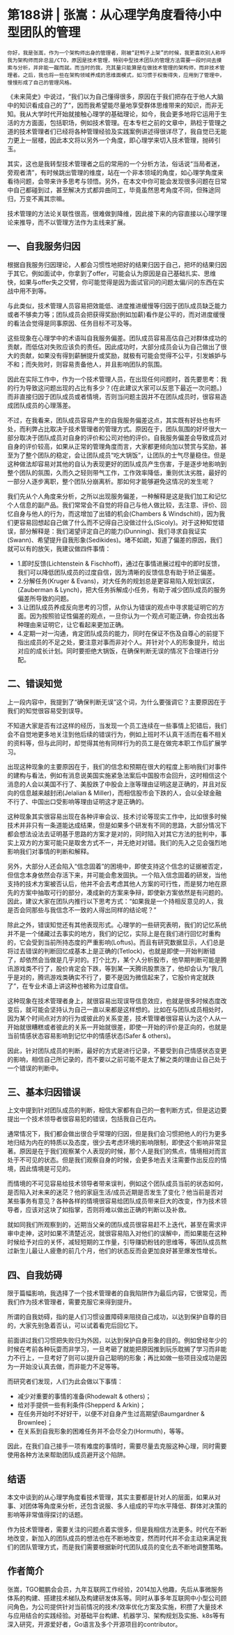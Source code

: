 # 第188讲 | 张嵩：从心理学角度看待小中型团队的管理

    你好，我是张嵩，作为一个架构师出身的管理者，刚被“赶鸭子上架”的时候，我更喜欢别人称呼我为架构师而非总监/CTO，原因是技术管理，特别中型技术团队的管理方法需要一段时间去摸索与分析，并非能一蹴而就。而当时的我，充其量只能算是在做技术管理的架构师，而非技术管理者。之后，我也将一些在架构领域养成的思维面模式，如习惯于权衡得失，应用到了管理中，慢慢形成了自己的管理风格。

《未来简史》中说过，“我们以为自己懂得很多，原因在于我们把存在于他人大脑中的知识看成自己的了”，因而我希望能尽量地享受群体思维带来的知识，而非无知。我从大学时代开始就接触心理学的基础理论，如今，我会更多地将它运用于生活的方方面面，包括职场，例如技术管理。在本专栏之前的文章中，熟稔于管理之道的技术管理者们已经将各种管理经验及实践案例讲述得很详尽了，我自觉已无能力更上一层楼，因此本文将以另外一个角度，即心理学来切入技术管理，抛砖引玉。

其实，这也是我转型技术管理者之后的常用的一个分析方法，俗话说“当局者迷，旁观者清”，有时候跳出管理的维度，站在一个非本领域的角度，如心理学角度来看待问题，会带来许多思考与领悟。另外，在本文中你可能会发现很多问题在日常中自己都碰到过，甚至解决方式都异曲同工，毕竟虽然思考角度不同，但殊途同归，万变不离其宗嘛。

技术管理的方法论关联性很高，很难做到降维，因此接下来的内容直接以心理学理论来推导，而不以管理方法作为主线来扩展。

## 一、自我服务归因

根据自我服务归因理论，人都会习惯性地把好的结果归因于自己，把坏的结果归因于其它。例如面试中，你拿到了offer，可能会认为原因是自己基础扎实、思维快，如果与offer失之交臂，你可能觉得是因为面试官问的问题太偏/问的东西在实战中用不到等。

与此类似，技术管理人员容易把效能低、进度推进缓慢等归因于团队成员缺乏能力或者不够卖力等；团队成员会把获得奖励(例如加薪)看作是公平的，而对进度缓慢的看法会觉得是同事原因、任务目标不可及等。

这些现象在心理学中的术语叫自我服务偏差。团队成员容易高估自己对群体成功的贡献，而低估对失败应该负的责任。因此成功时，大部分成员会认为自己做出了很大的贡献，如果没有得到薪酬提升或奖励，就极有可能会觉得不公平，引发嫉妒与不和；而失败时，则容易责备他人，并且影响团队的氛围。

因此在实际工作中，作为一个技术管理人员，在出现任何问题时，首先要思考：我的行为导致这问题出现的占比有多少？(在此建议大家可以反思下最近一次问题。) 而非直接归因于团队成员或者情境，否则当问题主因并不在团队成员时，很容易造成团队成员的心理落差。

不过，在我看来，团队成员容易产生的自我服务偏差这点，其实既有好处也有坏处，而利弊占比取决于技术管理者的管理方式。原因在于，团队氛围的好坏很大一部分取决于团队成员对自身的评价和公司对他的评价。自我服务偏差会导致成员对自身的评价较高，如果从正常的管理角度而言，大家都更倾向加以赞赏与奖励，甚至为了整个团队的稳定，会让团队成员“吃大锅饭”，让团队的士气尽量稳住。但是这种做法却容易对其他的自认为表现更好的团队成员产生伤害，于是逐步地影响到整个团队的氛围，久而久之轻则带气工作，工作效率降低，重则优汰劣胜，最好的一部分人逐步离职，整个团队分崩离析。那如何才能够避免这情况的发生呢？

我们先从个人角度来分析，之所以出现服务偏差，一种解释是这是我们加工和记忆个人信息的副产品。我们常常会不自觉的将自己与他人做比较，去注意、评价、回忆自身与他人的行为，而这增加了出错的机会(Chambers & Windschitl)，因为我们更容易回想起自己做了什么而不记得自己没做过什么(Sicoly)。对于这种知觉错误，部分解释是：我们渴望评定自己的能力(Dunning)、我们寻求自我证实(Swann)、希望提升自我形象(Sedikides)。堵不如疏，知道了偏差的原因，我们就可以有的放矢，我建议做四件事情：

*   1.即时反馈(Lichtenstein & Fischhoff)，通过在事情进展过程中的即时反馈，我们可以降低团队成员的过度自信，因为清晰的反馈信息有助于矫正偏差。
*   2.分解任务(Kruger & Evans)，对大任务的规划总是更容易陷入规划误区，(Zauberman & Lynch)，把大任务拆解成小任务，有助于减少团队成员的服务偏差所导致的问题。
*   3.让团队成员养成反向思考的习惯，从你认为错误的观点中寻求能证明它的方面。因为按照验证性偏差的观点，一旦你认为一个观点可能正确，你会找出各种理由来证明它，让它看起来更加正确。
*   4.定期一对一沟通，肯定团队成员的能力，同时在保证不伤及自尊心的前提下指出成员的不足之处，要注意对事而非对个人。并针对个人的形象提升，给出对应的成长计划。同时要拒绝大锅饭，在确保判断无误的情况下合理进行分配。

## 二、错误知觉

上一段内容中，我提到了“确保判断无误”这个词，为什么要强调它？主要原因在于我们的知觉很容易受到误导。

不知道大家是否有过这样的经历，当发现一个员工连续在一些事情上犯错后，我们会不自觉地更多地关注到他后续的错误行为，例如上班时不认真干活而在看不相关的资料等，但与此同时，却觉得其他有同样行为的员工是在做完本职工作后扩展学习。

出现这种现象的主要原因在于，我们的信念和预期在很大的程度上影响我们对事件的建构与看法，例如有消息说美国实施紧急法案后中国股市会回升，这时相信这个消息的人会以美国不行了、美股跌了中股会上涨等理由证明这是正确的，并且对反向的信息越来越封闭(Jelalian & Miller)，而相信股市会下跌的人，会以全球金融不行了、中国出口受影响等理由证明这才是正确的。

这种现象其实很容易出现在各种评审会议、技术讨论等现实工作中，比如很多时候技术并非只有一条道能达成结果，但是如果多个研发有不同的思路，大部分情况下都会想法设法去证明基于思路的方案才是对的，同时陷入对其它方法的批判中，事实上双方的方案可能只是取舍方式不一，并无绝对对错。我们的先入之见会强烈地影响我们对事情的判断和解释。

另外，大部分人还会陷入“信念固着”的困境中，即使支持这个信念的证据被否定，但信念本身依然会存活下来，并可能会愈发固执。一个陷入信念固着的研发，当他支持的技术方案被否认后，他并不会去考虑其他人方案的可行性，而是努力地在原先的方案中抽取可行的部分，凑成新的方案来争辩，即使新方案依然是有问题的。因此，建议大家在团队内推行以下思考方式：“如果我是一个持相反意见的人，我是否会同那些与我信念不一致的人得出同样的结论呢？”

除此之外，错误知觉还有其他表现形式。心理学的一些研究表明，我们的记忆系统并不是一个储藏过去事实的地方，我们的记忆，实际上是在我们进行回忆时重构的，它会受到当前所持态度的严重影响(Loftus)。而且有研究数据显示，人们总是将过去错误的判断回忆成基本上是正确的(Tetlock)，也就是即使一开始判断错了，却依然会当做是几乎对的。打个比方，某个人分析股市，他早期判断可能是腾讯游戏类不行了，股价肯定会下跌，等到某一天腾讯股票涨了，他却会认为“我几乎是对的，腾讯游戏类确实不行了，要不是因为微信起来了，它股价肯定就跌了”，在专业术语上讲这种也被称为过度自信。

这种现象在技术管理者身上，就很容易出现误导信息效应，也就是很多时候态度改变后，就可能会坚持认为自己一直以来都是这样想的。比如在与团队成员相处时，因为某个时间点对方的行为或彼此的关系变差，技术管理者很容易认为这个人从一开始就很糟糕或者彼此的关系一开始就很差，即使一开始的评价是正向的，也就是当前情感状态容易影响到记忆中的情感状态(Safer & others)。

因此，针对团队成员的判断，最好的方式是进行记录，不要受到自己情感状态变更的影响，相信自己所记录的，而不要以之前可能不是太了解之类的理由让自己处于一个错误的判断中。

## 三、基本归因错误

上文中提到针对团队成员的判断，相信大家都有自己的一套判断方式，但是这边要提出一个技术领导者很容易犯的错误，包括我自己在内。

通常情况下，我们都会做出很合乎常理的归因，但是我们会习惯把他人的行为更多地归结为内在的特质以及态度，很少去考虑环境的影响限制，即使这个影响非常显著。原因是在于我们观察某个人表现的时候，那个人是我们的焦点，情境相对而言处于不可见的状态。但是我们观察自身的时候，会更多地去关注需要作出反应的情境，因此情境是可见的。

而情境的不可见容易给技术领导者带来误判，例如这个团队成员当前的状态如何，是否陷入对未来的迷茫？他的家庭生活/成员近期是否发生了变化？他当前是否对某些事务有意见？各种各样的情境很容易给团队成员带来巨大的改变，作为技术领导者，应该对这块了如指掌，否则将难以做出正确的判断以及补救。

就如同我们所观察到的，近期当父亲的团队成员很容易赶不上迭代，甚至在需求评审中走神，这时如果不清楚近况，就很容易陷入对他们的误解中，而如果能在这种时候给予对应的关怀，减轻短期的工作量，引导赚奶粉钱的思维等，等团队成员熬过新生儿最让人疲惫的前几个月，他们的状态反而会更加良好甚至爆发性增长。

## 四、自我妨碍

限于篇幅影响，我选择了一个技术管理者的自我陷阱作为最后内容，它很常见，而我们作为技术管理者，需要克服它来得到提升。

所谓的自我妨碍，指的是人们习惯设置障碍来阻挠自己成功，以达到保护自尊的目的，大家先别急着否认，可以试着看完后回忆下。

前面讲过我们习惯把失败归为外因，以达到保护自身形象的目的。例如曾经年少的时候在考前各种玩耍而非学习，一旦考砸了就能把原因推到玩乐耽搁了学习而非能力不行上，一旦考好了则可以提升自己聪明的形象；再比如做一些项目没成功是因为一开始没认真去做，而非能力不足等等。

而研究者们发现，人们为此会做以下事情：

*   减少对重要的事情的准备(Rhodewalt & others)；
*   给对手提供一些有利条件(Shepperd & Arkin)；
*   在任务开始时不好好干，以便不对自身产生过高期望(Baumgardner & Brownlee)；
*   在关系到自我形象的困难任务并不会尽全力(Hormuth)，等等。

因此，在我们自己接手一项有难度的事情时，需要尽量去克服这种心理，同时需要使用各种方法来帮助团队成员避开这个陷阱。

## 结语

本文中谈到的从心理学角度看技术管理，其实主要都是针对人的层面，如果从对事、对团体等角度来分析，还包含说服、多人组成的平均水平降低、群体对决策的影响等非常值得探讨的话题。

作为技术管理者，需要关注的问题点着实很多，但是我相信方法更多。时代在不断地改变，新加入的团队成员的想法也在不断地改变，然而时代并不会主动来满足我们的团队管理方式，而是我们需要根据新时代团队成员的变化去不断地调整策略。

## 作者简介

张嵩，TGO鲲鹏会会员，九年互联网工作经验，2014加入他趣，先后从事微服务体系的构建、搭建技术梯队及构建研发体系等。同时从事多年互联网中小型公司顾问角色，为公司提供针对当前情况的技术/效率优化方案及实施，积攒了大量技术与应用结合的实践经验。对基础平台构建、机器学习、架构规划及实施、k8s等有深入研究，开源爱好者，Go语言及多个开源项目的contributor。
    
